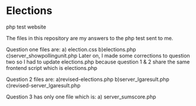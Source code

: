 # Elections
php test website




The files in this repository are my answers to the php test sent to me.

Question one files are: 
a) election.css  b)elections.php    c)server_showpollingunit.php
Later on, I made some corrections to question two so I had to update elections.php because question 1 & 2 share the same frontend script which is elections.php


Question 2 files are:
a)revised-elections.php   b)server_lgaresult.php    c)revised-server_lgaresult.php


Question 3 has only one file which is: 
a) server_sumscore.php
